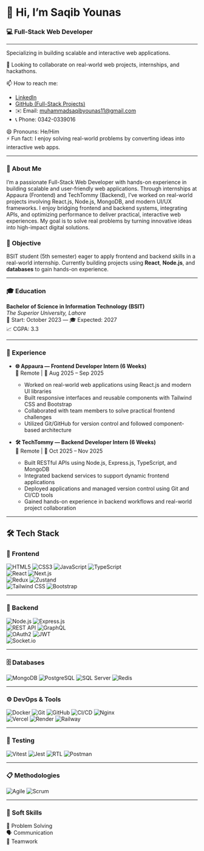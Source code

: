# 👋 Hi, I’m Saqib Younas

### 💻 Full-Stack Web Developer
---
Specializing in building scalable and interactive web applications. 

💞️ Looking to collaborate on real-world web projects, internships, and hackathons.

📫 How to reach me:    
- [LinkedIn](https://www.linkedin.com/in/muhammad-saqib-younas-0123aa329)  
- [GitHub (Full-Stack Projects)](https://github.com/SaqibYounas)  
- ✉️ Email: muhammadsaqibyounas11@gmail.com  
- 📞 Phone: 0342-0339016   

😄 Pronouns: He/Him  
⚡ Fun fact: I enjoy solving real-world problems by converting ideas into interactive web apps.

---

### 👤 About Me

I’m a passionate Full-Stack Web Developer with hands-on experience in building scalable and user-friendly web applications. Through internships at Appaura (Frontend) and TechTommy (Backend), I’ve worked on real-world projects involving React.js, Node.js, MongoDB, and modern UI/UX frameworks. I enjoy bridging frontend and backend systems, integrating APIs, and optimizing performance to deliver practical, interactive web experiences. My goal is to solve real problems by turning innovative ideas into high-impact digital solutions.

### 🎯 Objective  
BSIT student (5th semester) eager to apply frontend and backend skills in a real-world internship. Currently building projects using **React**, **Node.js**, and **databases** to gain hands-on experience.

---

### 🎓 Education

**Bachelor of Science in Information Technology (BSIT)**  
*The Superior University, Lahore*  
📅 Start: October 2023 — 🎓 Expected: 2027  
📈 CGPA: 3.3

--- 

### 💼 Experience

- **🌐 Appaura — Frontend Developer Intern (6 Weeks)**  
  📍 Remote | 📅 Aug 2025 – Sep 2025  
  - Worked on real-world web applications using React.js and modern UI libraries  
  - Built responsive interfaces and reusable components with Tailwind CSS and Bootstrap  
  - Collaborated with team members to solve practical frontend challenges  
  - Utilized Git/GitHub for version control and followed component-based architecture  

- **🛠️ TechTommy — Backend Developer Intern (6 Weeks)**  
  📍 Remote | 📅 Oct 2025 – Nov 2025  
  - Built RESTful APIs using Node.js, Express.js, TypeScript, and MongoDB  
  - Integrated backend services to support dynamic frontend applications  
  - Deployed applications and managed version control using Git and CI/CD tools  
  - Gained hands-on experience in backend workflows and real-world project collaboration

---

## 🛠️ Tech Stack

### 🎨 Frontend  
![HTML5](https://img.shields.io/badge/HTML5-E34F26?logo=html5&logoColor=white)
![CSS3](https://img.shields.io/badge/CSS3-1572B6?logo=css3&logoColor=white)
![JavaScript](https://img.shields.io/badge/JavaScript-F7DF1E?logo=javascript&logoColor=black)
![TypeScript](https://img.shields.io/badge/TypeScript-3178C6?logo=typescript&logoColor=white)  
![React](https://img.shields.io/badge/React-20232A?logo=react&logoColor=61DAFB)
![Next.js](https://img.shields.io/badge/Next.js-000000?logo=nextdotjs&logoColor=white)  
![Redux](https://img.shields.io/badge/Redux-764ABC?logo=redux&logoColor=white)
![Zustand](https://img.shields.io/badge/Zustand-000000?logo=zustand&logoColor=white)  
![Tailwind CSS](https://img.shields.io/badge/TailwindCSS-06B6D4?logo=tailwindcss&logoColor=white)
![Bootstrap](https://img.shields.io/badge/Bootstrap-7952B3?logo=bootstrap&logoColor=white)

---

### 🔧 Backend  
![Node.js](https://img.shields.io/badge/Node.js-339933?logo=nodedotjs&logoColor=white)
![Express.js](https://img.shields.io/badge/Express.js-000000?logo=express&logoColor=white)  
![REST API](https://img.shields.io/badge/REST_API-FF69B4?logo=api&logoColor=white)
![GraphQL](https://img.shields.io/badge/GraphQL-E10098?logo=graphql&logoColor=white)  
![OAuth2](https://img.shields.io/badge/OAuth2.0-0066A1?logo=auth0&logoColor=white)
![JWT](https://img.shields.io/badge/JWT-000000?logo=jsonwebtokens&logoColor=white)  
![Socket.io](https://img.shields.io/badge/Socket.io-010101?logo=socket.io&logoColor=white)

---

### 🗄️ Databases  
![MongoDB](https://img.shields.io/badge/MongoDB-47A248?logo=mongodb&logoColor=white)
![PostgreSQL](https://img.shields.io/badge/PostgreSQL-4169E1?logo=postgresql&logoColor=white)
![SQL Server](https://img.shields.io/badge/SQL_Server-CC2927?logo=microsoftsqlserver&logoColor=white)
![Redis](https://img.shields.io/badge/Redis-DC382D?logo=redis&logoColor=white)

---

### ⚙️ DevOps & Tools  
![Docker](https://img.shields.io/badge/Docker-2496ED?logo=docker&logoColor=white)
![Git](https://img.shields.io/badge/Git-F05032?logo=git&logoColor=white)
![GitHub](https://img.shields.io/badge/GitHub-181717?logo=github&logoColor=white)
![CI/CD](https://img.shields.io/badge/GitHub_Actions-2088FF?logo=githubactions&logoColor=white)
![Nginx](https://img.shields.io/badge/Nginx-009639?logo=nginx&logoColor=white)  
![Vercel](https://img.shields.io/badge/Vercel-000000?logo=vercel&logoColor=white)
![Render](https://img.shields.io/badge/Render-0099FF?logo=render&logoColor=white)
![Railway](https://img.shields.io/badge/Railway-000000?logo=railway&logoColor=white)

---

### 🧪 Testing  
![Vitest](https://img.shields.io/badge/Vitest-6E9F18?logo=vitest&logoColor=white)
![Jest](https://img.shields.io/badge/Jest-C21325?logo=jest&logoColor=white)
![RTL](https://img.shields.io/badge/React_Testing_Library-E33332?logo=testinglibrary&logoColor=white)
![Postman](https://img.shields.io/badge/Postman-FF6C37?logo=postman&logoColor=white)

---

### 📋 Methodologies  
![Agile](https://img.shields.io/badge/Agile-FCA121?logo=agile&logoColor=black)
![Scrum](https://img.shields.io/badge/Scrum-6DB33F?logo=scrum&logoColor=white)

---

### 🤝 Soft Skills  
🧠 Problem Solving  
🗣️ Communication  
🤝 Teamwork
